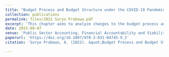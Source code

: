 ```yaml
---
title: "Budget Process and Budget Structure under the COVID-19 Pandemic in Indonesia"
collection: publications
permalink: files/2022 Suryo Prabowo.pdf
excerpt: 'This chapter aims to analyze changes to the budget process and the budget structure immediately following the coronavirus disease 2019 (COVID-19) pandemic. A case study of Indonesia is employed along with process tracing to ensure in-depth observation and rigor to the causal inquiry. The analysis results in two main findings. First, the budget process at the central government adapted to the COVID-19 pandemic, as observed throughout the preparation, approval, implementation, and evaluation phases. Second, the national budget structure changed. In aggregate terms, revenues dropped and expenditures increased, resulting in a growing level of deficits. Also, the government policy priorities and sectoral allocations shifted. Budgets for health and social sectors increased while allocations for the infrastructure sector decreased, albeit only temporarily. Taken together, these are indicative of the overall implications of the COVID-19 pandemic for the government budget.'
date: 2022-09-07
venue: 'Public Sector Accounting, Financial Accountability and Viability in Times of Crisis'
paperurl: 'https://doi.org/10.1007/978-3-031-04745-9_2'
citation: 'Suryo Prabowo, A. (2022). &quot;Budget Process and Budget Structure under the COVID-19 Pandemic in Indonesia.&quot; In Giovanna Dabbicco et al. (Eds), <i>Public Sector Accounting, Financial Accountability and Viability in Times of Crisis</i>, Palgrave Macmillan.'

---
```

